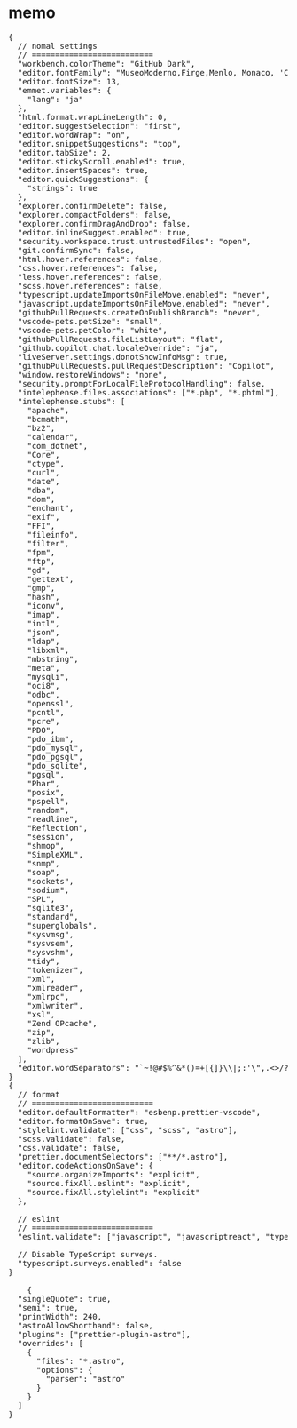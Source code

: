 # memo

<pre>
{
  // nomal settings
  // ==========================
  "workbench.colorTheme": "GitHub Dark",
  "editor.fontFamily": "MuseoModerno,Firge,Menlo, Monaco, 'Courier New', monospace",
  "editor.fontSize": 13,
  "emmet.variables": {
    "lang": "ja"
  },
  "html.format.wrapLineLength": 0,
  "editor.suggestSelection": "first",
  "editor.wordWrap": "on",
  "editor.snippetSuggestions": "top",
  "editor.tabSize": 2,
  "editor.stickyScroll.enabled": true,
  "editor.insertSpaces": true,
  "editor.quickSuggestions": {
    "strings": true
  },
  "explorer.confirmDelete": false,
  "explorer.compactFolders": false,
  "explorer.confirmDragAndDrop": false,
  "editor.inlineSuggest.enabled": true,
  "security.workspace.trust.untrustedFiles": "open",
  "git.confirmSync": false,
  "html.hover.references": false,
  "css.hover.references": false,
  "less.hover.references": false,
  "scss.hover.references": false,
  "typescript.updateImportsOnFileMove.enabled": "never",
  "javascript.updateImportsOnFileMove.enabled": "never",
  "githubPullRequests.createOnPublishBranch": "never",
  "vscode-pets.petSize": "small",
  "vscode-pets.petColor": "white",
  "githubPullRequests.fileListLayout": "flat",
  "github.copilot.chat.localeOverride": "ja",
  "liveServer.settings.donotShowInfoMsg": true,
  "githubPullRequests.pullRequestDescription": "Copilot",
  "window.restoreWindows": "none",
  "security.promptForLocalFileProtocolHandling": false,
  "intelephense.files.associations": ["*.php", "*.phtml"],
  "intelephense.stubs": [
    "apache",
    "bcmath",
    "bz2",
    "calendar",
    "com_dotnet",
    "Core",
    "ctype",
    "curl",
    "date",
    "dba",
    "dom",
    "enchant",
    "exif",
    "FFI",
    "fileinfo",
    "filter",
    "fpm",
    "ftp",
    "gd",
    "gettext",
    "gmp",
    "hash",
    "iconv",
    "imap",
    "intl",
    "json",
    "ldap",
    "libxml",
    "mbstring",
    "meta",
    "mysqli",
    "oci8",
    "odbc",
    "openssl",
    "pcntl",
    "pcre",
    "PDO",
    "pdo_ibm",
    "pdo_mysql",
    "pdo_pgsql",
    "pdo_sqlite",
    "pgsql",
    "Phar",
    "posix",
    "pspell",
    "random",
    "readline",
    "Reflection",
    "session",
    "shmop",
    "SimpleXML",
    "snmp",
    "soap",
    "sockets",
    "sodium",
    "SPL",
    "sqlite3",
    "standard",
    "superglobals",
    "sysvmsg",
    "sysvsem",
    "sysvshm",
    "tidy",
    "tokenizer",
    "xml",
    "xmlreader",
    "xmlrpc",
    "xmlwriter",
    "xsl",
    "Zend OPcache",
    "zip",
    "zlib",
    "wordpress"
  ],
  "editor.wordSeparators": "`~!@#$%^&*()=+[{]}\\|;:'\",.<>/?",
}
{
  // format
  // ==========================
  "editor.defaultFormatter": "esbenp.prettier-vscode",
  "editor.formatOnSave": true,
  "stylelint.validate": ["css", "scss", "astro"],
  "scss.validate": false,
  "css.validate": false,
  "prettier.documentSelectors": ["**/*.astro"],
  "editor.codeActionsOnSave": {
    "source.organizeImports": "explicit",
    "source.fixAll.eslint": "explicit",
    "source.fixAll.stylelint": "explicit"
  },

  // eslint
  // ==========================
  "eslint.validate": ["javascript", "javascriptreact", "typescript", "typescriptreact", "astro"],

  // Disable TypeScript surveys.
  "typescript.surveys.enabled": false
}

    {
  "singleQuote": true,
  "semi": true,
  "printWidth": 240,
  "astroAllowShorthand": false,
  "plugins": ["prettier-plugin-astro"],
  "overrides": [
    {
      "files": "*.astro",
      "options": {
        "parser": "astro"
      }
    }
  ]
}


</pre>
